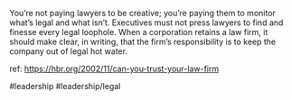 You’re not paying lawyers to be creative; you’re paying them to monitor what’s legal and what isn’t. Executives must not press lawyers to find and finesse every legal loophole. When a corporation retains a law firm, it should make clear, in writing, that the firm’s responsibility is to keep the company out of legal hot water.

ref: https://hbr.org/2002/11/can-you-trust-your-law-firm

#leadership #leadership/legal